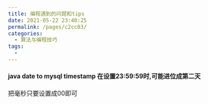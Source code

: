 ```yaml
---
title: 编程遇到的问题和tips
date: 2021-05-22 23:40:25
permalink: /pages/c2cc03/
categories:
  - 算法与编程技巧
tags:
  - 
---
```


#### java date to mysql timestamp 在设置23:59:59时,可能进位成第二天
把毫秒只要设置成00即可